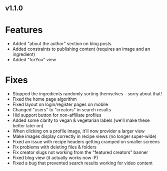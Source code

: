 v1.1.0
---

# Features

- Added "about the author" section on blog posts
- Added constraints to publishing content (requires an image and an ingredient)
- Added "forYou" view

# Fixes

- Stopped the ingredients randomly sorting themselves - sorry about that!
- Fixed the home page algorithm
- Fixed layout on login/register pages on mobile
- Changed "users" to "creators" in search results
- Hid support button for non-affiliate profiles
- Added some clarity to vegan & vegetarian labels (we'll make these better later on)
- When clicking on a profile image, it'll now provider a larger view
- Make images display correctly in recipe views (no longer super-wide)
- Fixed an issue with recipe headers getting cramped on smaller screens
- Fix problems with deleting files & folders
- Fix creator slugs not working from the "featured creators" banner
- Fixed blog view (it actually works now :P)
- Fixed a bug that prevented search results working for video content
